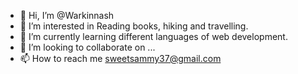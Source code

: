 - 👋 Hi, I’m @Warkinnash
- 👀 I’m interested in Reading books, hiking and travelling.
- 🌱 I’m currently learning different languages of web development.
- 💞️ I’m looking to collaborate on ...
- 📫 How to reach me sweetsammy37@gmail.com

<!---
Warkinnash/Warkinnash is a ✨ special ✨ repository because its `README.md` (this file) appears on your GitHub profile.
You can click the Preview link to take a look at your changes.
--->
